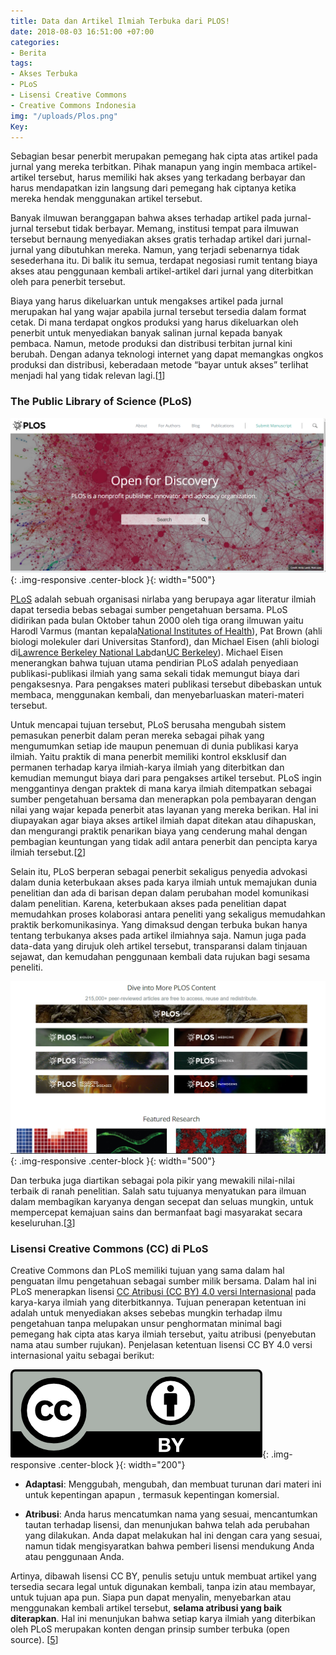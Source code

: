```yaml
---
title: Data dan Artikel Ilmiah Terbuka dari PLOS!
date: 2018-08-03 16:51:00 +07:00
categories:
- Berita
tags:
- Akses Terbuka
- PLoS
- Lisensi Creative Commons
- Creative Commons Indonesia
img: "/uploads/Plos.png"
Key: 
---
```


Sebagian besar penerbit merupakan pemegang hak cipta atas artikel pada jurnal yang mereka terbitkan. Pihak manapun yang ingin membaca artikel-artikel tersebut, harus memiliki hak akses yang terkadang berbayar dan harus mendapatkan izin langsung dari pemegang hak ciptanya ketika mereka hendak menggunakan artikel tersebut.

Banyak ilmuwan beranggapan bahwa akses terhadap artikel pada jurnal-jurnal tersebut tidak berbayar. Memang, institusi tempat para ilmuwan tersebut bernaung menyediakan akses gratis terhadap artikel dari jurnal-jurnal yang dibutuhkan mereka. Namun, yang terjadi sebenarnya tidak sesederhana itu. Di balik itu semua, terdapat negosiasi rumit tentang biaya akses atau penggunaan kembali artikel-artikel dari jurnal yang diterbitkan oleh para penerbit tersebut.

Biaya yang harus dikeluarkan untuk mengakses artikel pada jurnal merupakan hal yang wajar apabila jurnal tersebut tersedia dalam format cetak. Di mana terdapat ongkos produksi yang harus dikeluarkan oleh penerbit untuk menyediakan banyak salinan jurnal kepada banyak pembaca. Namun, metode produksi dan distribusi terbitan jurnal kini berubah. Dengan adanya teknologi internet yang dapat memangkas ongkos produksi dan distribusi, keberadaan metode “bayar untuk akses” terlihat menjadi hal yang tidak relevan lagi.\[[1](https://www.plos.org/open-access)\]

### **The Public Library of Science (PLoS)**

![Plos.png](/uploads/Plos.png){: .img-responsive .center-block }{: width="500"}

[PLoS](https://www.plos.org) adalah sebuah organisasi nirlaba yang berupaya agar literatur ilmiah dapat tersedia bebas sebagai sumber pengetahuan bersama. PLoS didirikan pada bulan Oktober tahun 2000 oleh tiga orang ilmuwan yaitu Harodl Varmus (mantan kepala[National Institutes of Health](https://www.nih.gov/)), Pat Brown (ahli biologi molekuler dari Universitas Stanford), dan Michael Eisen (ahli biologi di[Lawrence Berkeley National Lab](https://www.lbl.gov/)dan[UC Berkeley](https://www.berkeley.edu/)). Michael Eisen menerangkan bahwa tujuan utama pendirian PLoS adalah penyediaan publikasi-publikasi ilmiah yang sama sekali tidak memungut biaya dari pengaksesnya. Para pengakses materi publikasi tersebut dibebaskan untuk membaca, menggunakan kembali, dan menyebarluaskan materi-materi tersebut.

Untuk mencapai tujuan tersebut, PLoS berusaha mengubah sistem pemasukan penerbit dalam peran mereka sebagai pihak yang mengumumkan setiap ide maupun penemuan di dunia publikasi karya ilmiah. Yaitu praktik di mana penerbit memiliki kontrol eksklusif dan permanen terhadap karya ilmiah-karya ilmiah yang diterbitkan dan kemudian memungut biaya dari para pengakses artikel tersebut. PLoS ingin menggantinya dengan praktek di mana karya ilmiah ditempatkan sebagai sumber pengetahuan bersama dan menerapkan pola pembayaran dengan nilai yang wajar kepada penerbit atas layanan yang mereka berikan. Hal ini diupayakan agar biaya akses artikel ilmiah dapat ditekan atau dihapuskan, dan mengurangi praktik penarikan biaya yang cenderung mahal dengan pembagian keuntungan yang tidak adil antara penerbit dan pencipta karya ilmiah tersebut.\[[2](http:////creativecommons.org/2005/09/01/plos/)\]

Selain itu, PLoS berperan sebagai penerbit sekaligus penyedia advokasi dalam dunia keterbukaan akses pada karya ilmiah untuk memajukan dunia penelitian dan ada di barisan depan dalam perubahan model komunikasi dalam penelitian. Karena, keterbukaan akses pada penelitian dapat memudahkan proses kolaborasi antara peneliti yang sekaligus memudahkan praktik berkomunikasinya. Yang dimaksud dengan terbuka bukan hanya tentang terbukanya akses pada artikel ilmiahnya saja. Namun juga pada data-data yang dirujuk oleh artikel tersebut, transparansi dalam tinjauan sejawat, dan kemudahan penggunaan kembali data rujukan bagi sesama peneliti.

![Ploss.png](/uploads/Ploss.png){: .img-responsive .center-block }{: width="500"}

Dan terbuka juga diartikan sebagai pola pikir yang mewakili nilai-nilai terbaik di ranah penelitian. Salah satu tujuanya menyatukan para ilmuan dalam membagikan karyanya dengan secepat dan seluas mungkin, untuk mempercepat kemajuan sains dan bermanfaat bagi masyarakat secara keseluruhan.\[[3](http://www.plos.org/who-we-are)\]

### Lisensi Creative Commons (CC) di PLoS

Creative Commons dan PLoS memiliki tujuan yang sama dalam hal penguatan ilmu pengetahuan sebagai sumber milik bersama. Dalam hal ini PLoS menerapkan lisensi [CC Atribusi (CC BY) 4.0 versi Internasional](https://creativecommons.org/licenses/by/4.0/deed.id) pada karya-karya ilmiah yang diterbitkannya. Tujuan penerapan ketentuan ini adalah untuk menyediakan akses sebebas mungkin terhadap ilmu pengetahuan tanpa melupakan unsur penghormatan minimal bagi pemegang hak cipta atas karya ilmiah tersebut, yaitu atribusi (penyebutan nama atau sumber rujukan). Penjelasan ketentuan lisensi CC BY 4.0 versi internasional yaitu sebagai berikut:

![CC by.png](/uploads/CC%20by.png){: .img-responsive .center-block }{: width="200"}

* **Adaptasi**: Menggubah, mengubah, dan membuat turunan dari materi ini untuk kepentingan apapun , termasuk kepentingan komersial.


* **Atribusi**: Anda harus mencatumkan nama yang sesuai, mencantumkan tautan terhadap lisensi, dan menunjukan bahwa telah ada perubahan yang dilakukan. Anda dapat melakukan hal ini dengan cara yang sesuai, namun tidak mengisyaratkan bahwa pemberi lisensi mendukung Anda atau penggunaan Anda.

Artinya, dibawah lisensi CC BY, penulis setuju untuk membuat artikel yang tersedia secara legal untuk digunakan kembali, tanpa izin atau membayar, untuk tujuan apa pun. Siapa pun dapat menyalin, menyebarkan atau menggunakan kembali artikel tersebut, **selama atribusi yang baik diterapkan**. Hal ini menunjukan bahwa setiap karya ilmiah yang diterbikan oleh PLoS merupakan konten dengan prinsip sumber terbuka (open source). \[[5](https://www.plos.org/open-access)\]